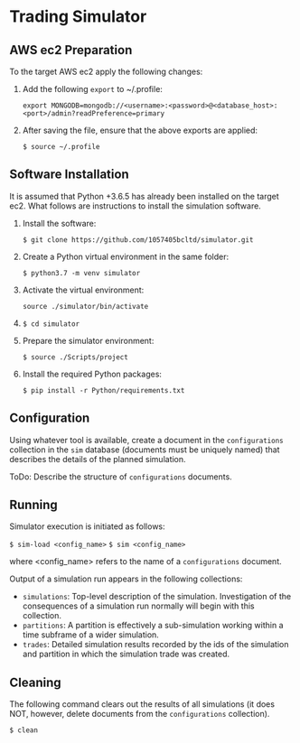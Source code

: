 # Trading Simulator #
## AWS ec2 Preparation ##

To the target AWS ec2 apply the following changes:

1. Add the following `export` to ~/.profile:

    `export MONGODB=mongodb://<username>:<password>@<database_host>:<port>/admin?readPreference=primary`

3. After saving the file, ensure that the above exports are applied:

    `$ source ~/.profile`

## Software Installation ##

It is assumed that Python +3.6.5 has already been installed on the target ec2.  What follows are instructions to install the simulation software.

1. Install the software:

    `$ git clone https://github.com/1057405bcltd/simulator.git`
    
2. Create a Python virtual environment in the same folder:

    `$ python3.7 -m venv simulator`

3. Activate the virtual environment:

    `source ./simulator/bin/activate`

4. `$ cd simulator`

5. Prepare the simulator environment:

    `$ source ./Scripts/project`

6. Install the required Python packages:

    `$ pip install -r Python/requirements.txt`


## Configuration ##

Using whatever tool is available, create a document in the `configurations` collection in the `sim` database (documents must be uniquely named) that describes the details of the planned simulation.

ToDo: Describe the structure of `configurations` documents.

## Running ##

Simulator execution is initiated as follows:

`$ sim-load <config_name>`
`$ sim <config_name>`

where <config_name> refers to the name of a `configurations` document.

Output of a simulation run appears in the following collections:

  * `simulations`: Top-level description of the simulation.  Investigation of the consequences of a simulation run normally will begin with this collection.
  * `partitions`: A partition is effectively a sub-simulation working within a time subframe of a wider simulation.
  * `trades`: Detailed simulation results recorded by the ids of the simulation and partition in which the simulation trade was created.

## Cleaning

The following command clears out the results of all simulations (it does NOT, however, delete documents from the `configurations` collection).

`$ clean`











